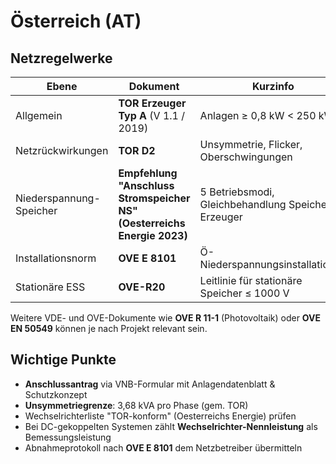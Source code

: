 # Österreich (AT)

## Netzregelwerke

| Ebene | Dokument | Kurzinfo |
| --- | --- | --- |
| Allgemein | **TOR Erzeuger Typ A** (V 1.1 / 2019) | Anlagen ≥ 0,8 kW < 250 kW |
| Netzrückwirkungen | **TOR D2** | Unsymmetrie, Flicker, Oberschwingungen |
| Niederspannung-Speicher | **Empfehlung "Anschluss Stromspeicher NS" (Oesterreichs Energie 2023)** | 5 Betriebsmodi, Gleichbehandlung Speicher = Erzeuger |
| Installationsnorm | **OVE E 8101** | Ö-Niederspannungsinstallationen |
| Stationäre ESS | **OVE-R20** | Leitlinie für stationäre Speicher ≤ 1000 V |

Weitere VDE- und OVE-Dokumente wie **OVE R 11-1** (Photovoltaik) oder **OVE EN 50549** können je nach Projekt relevant sein.

## Wichtige Punkte

* **Anschlussantrag** via VNB-Formular mit Anlagendatenblatt & Schutzkonzept
* **Unsymmetriegrenze**: 3,68 kVA pro Phase (gem. TOR)
* Wechselrichterliste "TOR-konform" (Oesterreichs Energie) prüfen
* Bei DC-gekoppelten Systemen zählt **Wechselrichter-Nennleistung** als Bemessungsleistung
* Abnahmeprotokoll nach **OVE E 8101** dem Netzbetreiber übermitteln
